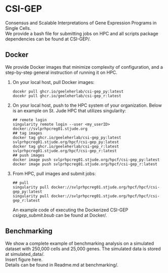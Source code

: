 # CSI-GEP
Consensus and Scalable Interpretations of Gene Expression Programs in Single Cells.\
We provide a bash file for submitting jobs on HPC and all scripts package dependencies can be found at CSI-GEP/.

## Docker
We provide Docker images that minimize complexity of configuration, and a step-by-step general instruction of running it on HPC.
1. On your local host, pull Docker images:
   ```
   docekr pull ghcr.io/geeleherlab/csi-gep_py:latest
   docekr pull ghcr.io/geeleherlab/csi-gep_r:latest
   ```
2. On your local host, push to the HPC system of your organization. Below is an example on St. Jude HPC that utilizes singularity:
   ```
   ## remote login
   singularity remote login --user <my_userID> docker://svlprhpcreg01.stjude.org
   ## tag images
   docker tag ghcr.io/geeleherlab/csi-gep_py:latest svlprhpcreg01.stjude.org/hpcf/csi-gep_py:latest
   docker tag ghcr.io/geeleherlab/csi-gep_r:latest svlprhpcreg01.stjude.org/hpcf/csi-gep_r:latest
   ## push images
   docker image push svlprhpcreg01.stjude.org/hpcf/csi-gep_py:latest
   docker image push svlprhpcreg01.stjude.org/hpcf/csi-gep_r:latest
   ```
3. From HPC, pull images and submit jobs:
   ```
   ## pull
   singularity pull docker://svlprhpcreg01.stjude.org/hpcf/hpcf/csi-gep_py:latest
   singularity pull docker://svlprhpcreg01.stjude.org/hpcf/hpcf/csi-gep_r:latest
   ```
   An example code of executing the Dockerized CSI-GEP *csigep_submit.bsub* can be found at Docker/.


## Benchmarking 
We show a complete example of benchmarking analysis on a simulated dataset with 250,000 cells and 25,000 genes. The simulated data is stored at simulated_data/.\
Insert figure here.\
Details can be found in Readme.md at benchmarking/.



